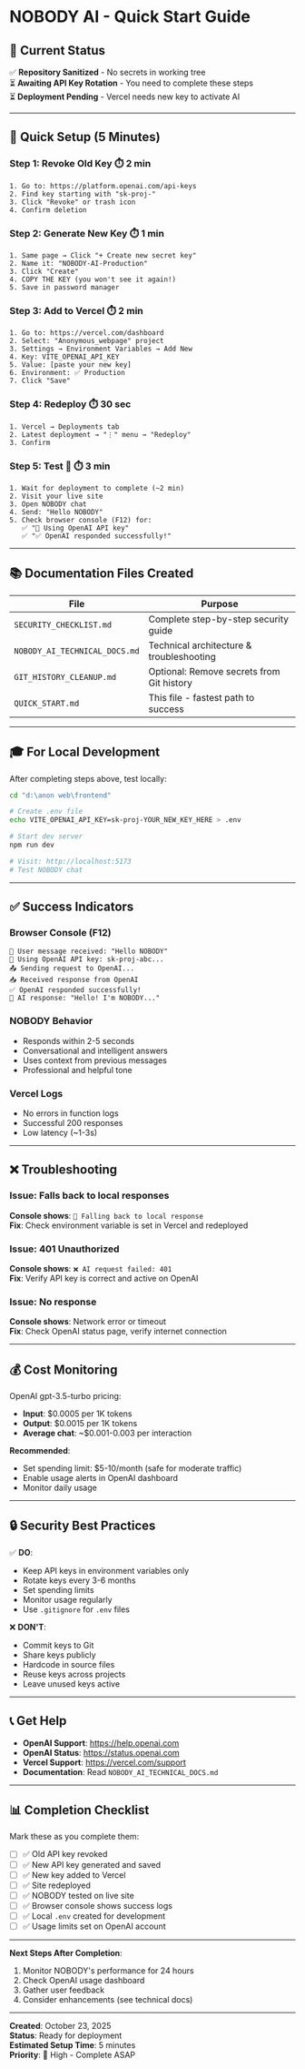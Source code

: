 # NOBODY AI - Quick Start Guide

## 🎯 Current Status

✅ **Repository Sanitized** - No secrets in working tree  
⏳ **Awaiting API Key Rotation** - You need to complete these steps  
⏳ **Deployment Pending** - Vercel needs new key to activate AI

---

## 🚀 Quick Setup (5 Minutes)

### Step 1: Revoke Old Key ⏱️ 2 min
```
1. Go to: https://platform.openai.com/api-keys
2. Find key starting with "sk-proj-"
3. Click "Revoke" or trash icon
4. Confirm deletion
```

### Step 2: Generate New Key ⏱️ 1 min
```
1. Same page → Click "+ Create new secret key"
2. Name it: "NOBODY-AI-Production"
3. Click "Create"
4. COPY THE KEY (you won't see it again!)
5. Save in password manager
```

### Step 3: Add to Vercel ⏱️ 2 min
```
1. Go to: https://vercel.com/dashboard
2. Select: "Anonymous_webpage" project
3. Settings → Environment Variables → Add New
4. Key: VITE_OPENAI_API_KEY
5. Value: [paste your new key]
6. Environment: ✅ Production
7. Click "Save"
```

### Step 4: Redeploy ⏱️ 30 sec
```
1. Vercel → Deployments tab
2. Latest deployment → "⋮" menu → "Redeploy"
3. Confirm
```

### Step 5: Test 🧪 ⏱️ 3 min
```
1. Wait for deployment to complete (~2 min)
2. Visit your live site
3. Open NOBODY chat
4. Send: "Hello NOBODY"
5. Check browser console (F12) for:
   ✅ "🔑 Using OpenAI API key"
   ✅ "✅ OpenAI responded successfully!"
```

---

## 📚 Documentation Files Created

| File | Purpose |
|------|---------|
| `SECURITY_CHECKLIST.md` | Complete step-by-step security guide |
| `NOBODY_AI_TECHNICAL_DOCS.md` | Technical architecture & troubleshooting |
| `GIT_HISTORY_CLEANUP.md` | Optional: Remove secrets from Git history |
| `QUICK_START.md` | This file - fastest path to success |

---

## 🎓 For Local Development

After completing steps above, test locally:

```bash
cd "d:\anon web\frontend"

# Create .env file
echo VITE_OPENAI_API_KEY=sk-proj-YOUR_NEW_KEY_HERE > .env

# Start dev server
npm run dev

# Visit: http://localhost:5173
# Test NOBODY chat
```

---

## ✅ Success Indicators

### Browser Console (F12)
```
🎯 User message received: "Hello NOBODY"
🔑 Using OpenAI API key: sk-proj-abc...
📤 Sending request to OpenAI...
📥 Received response from OpenAI
✅ OpenAI responded successfully!
🤖 AI response: "Hello! I'm NOBODY..."
```

### NOBODY Behavior
- Responds within 2-5 seconds
- Conversational and intelligent answers
- Uses context from previous messages
- Professional and helpful tone

### Vercel Logs
- No errors in function logs
- Successful 200 responses
- Low latency (~1-3s)

---

## ❌ Troubleshooting

### Issue: Falls back to local responses
**Console shows**: `🔄 Falling back to local response`  
**Fix**: Check environment variable is set in Vercel and redeployed

### Issue: 401 Unauthorized
**Console shows**: `❌ AI request failed: 401`  
**Fix**: Verify API key is correct and active on OpenAI

### Issue: No response
**Console shows**: Network error or timeout  
**Fix**: Check OpenAI status page, verify internet connection

---

## 💰 Cost Monitoring

OpenAI gpt-3.5-turbo pricing:
- **Input**: $0.0005 per 1K tokens
- **Output**: $0.0015 per 1K tokens
- **Average chat**: ~$0.001-0.003 per interaction

**Recommended**:
- Set spending limit: $5-10/month (safe for moderate traffic)
- Enable usage alerts in OpenAI dashboard
- Monitor daily usage

---

## 🔒 Security Best Practices

✅ **DO**:
- Keep API keys in environment variables only
- Rotate keys every 3-6 months
- Set spending limits
- Monitor usage regularly
- Use `.gitignore` for `.env` files

❌ **DON'T**:
- Commit keys to Git
- Share keys publicly
- Hardcode in source files
- Reuse keys across projects
- Leave unused keys active

---

## 📞 Get Help

- **OpenAI Support**: https://help.openai.com
- **OpenAI Status**: https://status.openai.com
- **Vercel Support**: https://vercel.com/support
- **Documentation**: Read `NOBODY_AI_TECHNICAL_DOCS.md`

---

## 📊 Completion Checklist

Mark these as you complete them:

- [ ] ✅ Old API key revoked
- [ ] ✅ New API key generated and saved
- [ ] ✅ New key added to Vercel
- [ ] ✅ Site redeployed
- [ ] ✅ NOBODY tested on live site
- [ ] ✅ Browser console shows success logs
- [ ] ✅ Local `.env` created for development
- [ ] ✅ Usage limits set on OpenAI account

---

**Next Steps After Completion**:
1. Monitor NOBODY's performance for 24 hours
2. Check OpenAI usage dashboard
3. Gather user feedback
4. Consider enhancements (see technical docs)

---

**Created**: October 23, 2025  
**Status**: Ready for deployment  
**Estimated Setup Time**: 5 minutes  
**Priority**: 🚨 High - Complete ASAP
